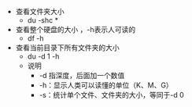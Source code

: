 - 查看文件夹大小
	- du -shc *
- 查看整个硬盘的大小 ，-h表示人可读的
	- df -h
- 查看当前目录下所有文件夹的大小
	- du -d 1 -h
	- 说明
		- -d 指深度，后面加一个数值
		- -h：显示人类可以读懂的单位（K、M、G）
		- -s：统计单个文件、文件夹的大小，等同于-d 0